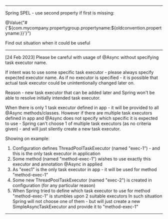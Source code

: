 ------
Spring SPEL - use second property if first is missing:

@Value("#{'${com.mycompany.propertygroup.propertyname:${oldconvention.propertyname:}}'}")

Find out situation when it could be useful

------
[24 Feb 2023]
Please be careful with usage of @Async without specifying task executor name.

If intent was to use some specific task executor - please always specify expected executor name. 
As if no executor is specified - it is possible that actual task executor could be unintentionally changed later on.

Reason - new task executor that can be added later and Spring won't be able to resolve initially intended task executor.

When there is only 1 task executor defined in app - it will be provided to all @Async methods/classes.
However if there are multiple task executors defined in app and @Async does not specify which specific it is expected to use - Spring can't choose 1 of multiple task executors (as no criteria given) - and will just silently create a new task executor.

Showing on example:
1. Configuration defines ThreadPoolTaskExecutor (named "exec-1") - and this is the only task executor in application
2. Some method (named "method-exec-1") wishes to use exactly this executor and annotation @Async in applied
3. As "exec1" is the only task executor in app - it will be used for method "method-exec-1"
4. Some new ThreadPoolTaskExecutor (named "exec-2") is created in configuration (for any particular reason)
5. When Spring tried to define which task executor to use for method "method-exec-1" is stumbles upon 2 suitable executors
    In such situation Spring will not choose one of them - but will just create a new SimpleAsyncTaskExecutor and provide it to "method-exec-1"

------
